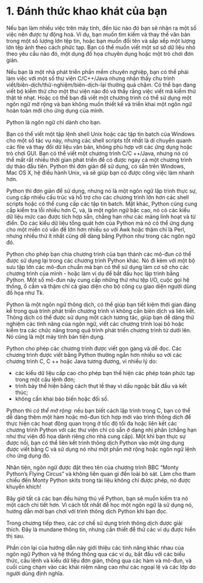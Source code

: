 # 1. Đánh thức khao khát của bạn

Nếu bạn làm nhiều việc trên máy tính, đến lúc nào đó bạn sẽ nhận ra một số việc nên được tự động hoá. Ví dụ, bạn muốn tìm kiếm và thay thế văn bản trong một số lượng lớn tệp tin, hoặc bạn muốn đổi tên và sắp xếp một lượng lớn tệp ảnh theo cách phức tạp. Bạn có thể muốn viết một sơ sở dữ liệu nhỏ theo yêu cầu nào đó, một dụng đồ họa chuyên dụng hoặc một trò chơi đơn giản.

Nếu bạn là một nhà phát triển phần mềm chuyên nghiệp, bạn có thể phải làm việc với một số thư viện C/C++/Java nhưng nhận thấy chu trình viết/biên-dịch/thử-nghiệm/biên-dịch-lại thường quá chậm. Có thể bạn đang viết bộ kiểm thử cho một thư viện nào đó và thấy rằng việc viết mã kiểm thử thật tẻ nhạt. Hoặc có thể bạn đã viết một chương trình có thể sử dụng một ngôn ngữ mở rộng và bạn không muốn thiết kế và triển khai một ngôn ngữ hoàn toàn mới cho ứng dụng của mình.

Python là ngôn ngữ chỉ dành cho bạn.

Bạn có thể viết một tập lệnh shell Unix hoặc các tập tin batch của Windows cho một số tác vụ này, nhưng các shell scripts tốt nhất là di chuyển quanh các file và thay đổi dữ liệu văn bản, không phù hợp với các ứng dụng hoặc trò chơi GUI. Bạn có thể viết một chương trình C/C ++/Java, nhưng nó có thể mất rất nhiều thời gian phát triển để có được ngay cả một chương trình dự thảo đầu tiên. Python thì đơn giản để sử dụng, có sẵn trên Windows, Mac OS X, hệ điều hành Unix, và sẽ giúp bạn có được công việc làm nhanh hơn.

Python thì đơn giản để sử dụng, nhưng nó là một ngôn ngữ lập trình thực sự, cung cấp nhiều cấu trúc và hỗ trợ cho các chương trình lớn hơn các shell scripts hoặc có thể cung cấp các tập tin batch. Mặt khác, Python cũng cung cấp kiểm tra lỗi nhiều hơn C, và, là một ngôn ngữ bậc cao, nó có các kiểu dữ liệu mức cao được tích hợp sẵn, chẳng hạn như các mảng linh hoạt và từ điển. Do các kiểu dữ liệu tổng quát hơn của Python mà nó có thể ứng dụng cho một miền có vấn đề lớn hơn nhiều so với Awk hoặc thậm chí là Perl, nhưng nhiều thứ ít nhất cũng dễ dàng bằng Python như trong các ngôn ngữ đó.

Python cho phép bạn chia chương trình của bạn thành các mô-đun có thể được sử dụng lại trong các chương trình Python khác. Nó đi kèm với một bộ sưu tập lớn các mô-đun chuẩn mà bạn có thể sử dụng làm cơ sở cho các chương trình của mình - hoặc làm ví dụ để bắt đầu học lập trình bằng Python. Một số mô-đun này cung cấp những thứ như tệp I/O, cuộc gọi hệ thống, ổ cắm và thậm chí cả giao diện cho bộ công cụ giao diện người dùng đồ họa như Tk.

Python là một ngôn ngữ thông dịch, có thể giúp bạn tiết kiệm thời gian đáng kể trong quá trình phát triển chương trình vì không cần biên dịch và liên kết. Thông dịch có thể được sử dụng một cách tương tác, giúp bạn dễ dàng thử nghiệm các tính năng của ngôn ngữ, viết các chương trình loại bỏ hoặc kiểm tra các chức năng trong quá trình phát triển chương trình từ dưới lên. Nó cũng là một máy tính bàn tiện dụng.

Python cho phép các chương trình được viết gọn gàng và dễ đọc. Các chương trình được viết bằng Python thường ngắn hơn nhiều so với các chương trình C, C ++ hoặc Java tương đương, vì nhiều lý do:

* các kiểu dữ liệu cấp cao cho phép bạn thể hiện các phép toán phức tạp trong một câu lệnh đơn;
* trình bày thể hiện bằng cách thụt lề thay vì dấu ngoặc bắt đầu và kết thúc;
* không cần khai báo biến hoặc đối số.

Python thì _có thể mở rộng_: nếu bạn biết cách lập trình trong C, bạn có thể dễ dàng thêm một hàm hoặc mô-đun tích hợp mới vào trình thông dịch để thực hiện các hoạt động quan trọng ở tốc độ tối đa hoặc liên kết các chương trình Python với các thư viện chỉ có sẵn ở dạng nhị phân \(chẳng hạn như thư viện đồ họa dành riêng cho nhà cung cấp\). Một khi bạn thực sự được nối, bạn có thể liên kết trình thông dịch Python vào một ứng dụng được viết bằng C và sử dụng nó như một phần mở rộng hoặc ngôn ngữ lệnh cho ứng dụng đó.

Nhân tiện, ngôn ngữ được đặt theo tên của chương trình BBC “Monty Python’s Flying Circus” và không liên quan gì đến loài bò sát. Làm cho tham chiếu đến Monty Python skits trong tài liệu không chỉ được phép, nó được khuyến khích!

Bây giờ tất cả các bạn đều hứng thú về Python, bạn sẽ muốn kiểm tra nó một cách chi tiết hơn. Vì cách tốt nhất để học một ngôn ngữ là sử dụng nó, hướng dẫn mời bạn chơi với trình thông dịch Python khi bạn đọc.

Trong chương tiếp theo, các cơ chế sử dụng trình thông dịch được giải thích. Đây là mundane thông tin, nhưng cần thiết để thử các ví dụ được hiển thị sau.

Phần còn lại của hướng dẫn này giới thiệu các tính năng khác nhau của ngôn ngữ Python và hệ thống thông qua các ví dụ, bắt đầu với các biểu thức, câu lệnh và kiểu dữ liệu đơn giản, thông qua các hàm và mô-đun, và cuối cùng chạm vào các khái niệm nâng cao như các ngoại lệ và các lớp do người dùng định nghĩa.

